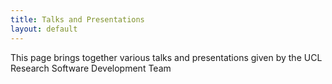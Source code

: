 ```yaml
---
title: Talks and Presentations
layout: default
---
```


This page brings together various talks and presentations given by the UCL Research Software Development Team

